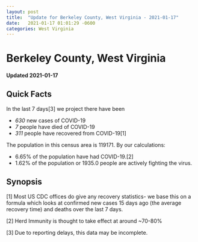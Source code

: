 ```yaml
---
layout: post
title:  "Update for Berkeley County, West Virginia - 2021-01-17"
date:   2021-01-17 01:01:29 -0600
categories: West Virginia
---
```


# Berkeley County, West Virginia
#### Updated 2021-01-17

## Quick Facts

In the last 7 days[3] we project there have been
- *630* new cases of COVID-19
- *7* people have died of COVID-19
- *311* people have recovered from COVID-19[1]

The population in this census area is 119171. By our calculations:
- 6.65% of the population have had COVID-19.[2]
- 1.62% of the population or 1935.0 people are actively fighting the virus.

## Synopsis




[1] Most US CDC offices do give any recovery statistics- we base this on a formula which looks at confirmed new cases
15 days ago (the average recovery time) and deaths over the last 7 days.

[2] Herd Immunity is thought to take effect at around ~70-80%

[3] Due to reporting delays, this data may be incomplete.
 
    